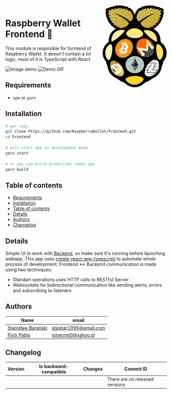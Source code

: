 <img src="docs/logo.png" width="200" align="right">

# Raspberry Wallet Frontend :crystal_ball:

This module is resposible for forntend of Raspberry Wallet. It doesn't contain a lot logic, most of it is TypeScript with React.

![Image demo](https://i.imgur.com/KMj6FNa.png)
![Demo GIF](https://i.imgur.com/dS7OEjs.gif)

## Requirements
- `npm` or `yarn`

## Installation
```bash
# get repo
git clone https://github.com/RaspberryWallet/Frontend.git
cd Frontend

# will start app in development mode
yarn start

# or you can build production ready app
yarn build 

```

## Table of contents

[//]: https://atom.io/packages/markdown-toc
- [Requirements](#requirements)
- [Installation](#installation)
- [Table of contents](#table-of-contents)
- [Details](#details)
- [Authors](#authors)
- [Changelog](#changelog)

## Details
Simple UI to work with [Backend](https://github.com/RaspberryWallet/Backend), so make sure it's running before launching webapp. 
This app uses [create-react-app-typescript](https://github.com/wmonk/create-react-app-typescript) to automate whole process of development. 
Frontend <-> Backend communication is made using two techniques:
* Standart operations uses HTTP calls to RESTful Server
* Websockets for bidirectional communication like sending alerts, errors and subscribing to listeners


## Authors

[//]: https://tablesgenerator.com/markdown_tables

| Name                                                 | email                     |
|------------------------------------------------------|---------------------------|
| [Stanisław Barański](https://github.com/stasbar)     | stasbar1995@gmail.com     |
| [Piotr Pabis](https://github.com/pfoof)              | rotworm0@yahoo.pl         |

## Changelog

[//]: https://tablesgenerator.com/markdown_tables

| Version | Is backward- compatible | Changes       | Commit ID                                |
|---------|-------------------------|---------------|------------------------------------------|
|         |                         |               | There are no released versions           |
